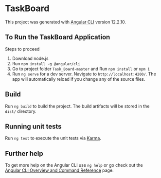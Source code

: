 # TaskBoard

This project was generated with [Angular CLI](https://github.com/angular/angular-cli) version 12.2.10.

## To Run the TaskBoard Application

Steps to proceed

1. Download node.js
2. Run `npm install -g @angular/cli `
3. Go to project folder `Task_Board-master` and Run `npm install` or `npm i`
4. Run `ng serve` for a dev server. Navigate to `http://localhost:4200/`. The app will automatically reload if you change any of the source files.

## Build

Run `ng build` to build the project. The build artifacts will be stored in the `dist/` directory.

## Running unit tests

Run `ng test` to execute the unit tests via [Karma](https://karma-runner.github.io).

## Further help

To get more help on the Angular CLI use `ng help` or go check out the [Angular CLI Overview and Command Reference](https://angular.io/cli) page.
